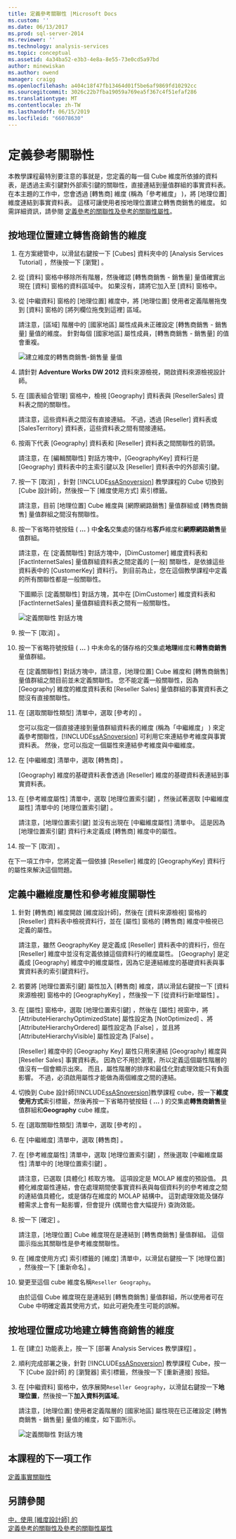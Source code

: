 ```yaml
---
title: 定義參考關聯性 |Microsoft Docs
ms.custom: ''
ms.date: 06/13/2017
ms.prod: sql-server-2014
ms.reviewer: ''
ms.technology: analysis-services
ms.topic: conceptual
ms.assetid: 4a34ba52-e3b3-4e8a-8e55-73e0cd5a97bd
author: minewiskan
ms.author: owend
manager: craigg
ms.openlocfilehash: a404c18f47fb13464d01f5be6af9869fd10292cc
ms.sourcegitcommit: 3026c22b7fba19059a769ea5f367c4f51efaf286
ms.translationtype: MT
ms.contentlocale: zh-TW
ms.lasthandoff: 06/15/2019
ms.locfileid: "66078630"
---
```

# <a name="defining-a-referenced-relationship"></a>定義參考關聯性
  本教學課程最特別要注意的事就是，您定義的每一個 Cube 維度所依據的資料表，是透過主索引鍵對外部索引鍵的關聯性，直接連結到量值群組的事實資料表。 在本主題的工作中，您會透過 [轉售商]  維度 (稱為「參考維度」  )，將 [地理位置]  維度連結到事實資料表。 這樣可讓使用者按地理位置建立轉售商銷售的維度。 如需詳細資訊，請參閱 [定義參考的關聯性及參考的關聯性屬性](multidimensional-models/define-a-referenced-relationship-and-referenced-relationship-properties.md)。  
  
## <a name="dimensioning-reseller-sales-by-geography"></a>按地理位置建立轉售商銷售的維度  
  
1.  在方案總管中，以滑鼠右鍵按一下 [Cubes]  資料夾中的 [Analysis Services Tutorial]  ，然後按一下 [瀏覽]  。  
  
2.  從 [資料] 窗格中移除所有階層，然後確認 [轉售商銷售 - 銷售量]  量值確實出現在 [資料] 窗格的資料區域中。 如果沒有，請將它加入至 [資料] 窗格中。  
  
3.  從 [中繼資料] 窗格的 [地理位置]  維度中，將 [地理位置]  使用者定義階層拖曳到 [資料] 窗格的 [將列欄位拖曳到這裡]  區域。  
  
     請注意，[區域]  階層中的 [國家地區]  屬性成員未正確設定 [轉售商銷售 - 銷售量]  量值的維度。 針對每個 [國家地區]  屬性成員，[轉售商銷售 - 銷售量]  的值會重複。  
  
     ![建立維度的轉售商銷售-銷售量 量值](../../2014/tutorials/media/l5-referencedrelationship-1.gif "建立維度 Reseller Sales-sales Amount 量值")  
  
4.  請針對 **Adventure Works DW 2012** 資料來源檢視，開啟資料來源檢視設計師。  
  
5.  在 [圖表組合管理]  窗格中，檢視 [Geography]  資料表與 [ResellerSales]  資料表之間的關聯性。  
  
     請注意，這些資料表之間沒有直接連結。 不過，透過 [Reseller]  資料表或 [SalesTerritory]  資料表，這些資料表之間有間接連結。  
  
6.  按兩下代表 [Geography]  資料表和 [Reseller]  資料表之間關聯性的箭頭。  
  
     請注意，在 [編輯關聯性]  對話方塊中，[GeographyKey]  資料行是 [Geography]  資料表中的主索引鍵以及 [Reseller]  資料表中的外部索引鍵。  
  
7.  按一下 [取消]  ，針對 [!INCLUDE[ssASnoversion](../includes/ssasnoversion-md.md)] 教學課程的 Cube 切換到 [Cube 設計師]，然後按一下 [維度使用方式]  索引標籤。  
  
     請注意，目前 [地理位置]  Cube 維度與 [網際網路銷售]  量值群組或 [轉售商銷售]  量值群組之間沒有關聯性。  
  
8.  按一下省略符號按鈕 ( **...** ) 中**全名**交集處的儲存格**客戶**維度和**網際網路銷售**量值群組。  
  
     請注意，在 [定義關聯性]  對話方塊中，[DimCustomer]  維度資料表和 [FactInternetSales]  量值群組資料表之間定義的 [一般]  關聯性，是依據這些資料表中的 [CustomerKey]  資料行。 到目前為止，您在這個教學課程中定義的所有關聯性都是一般關聯性。  
  
     下圖顯示 [定義關聯性]  對話方塊，其中在 [DimCustomer]  維度資料表和 [FactInternetSales]  量值群組資料表之間有一般關聯性。  
  
     ![定義關聯性 對話方塊](../../2014/tutorials/media/l5-referencedrelationship-4.gif "定義關聯性對話方塊")  
  
9. 按一下 [取消]  。  
  
10. 按一下省略符號按鈕 ( **...** ) 中未命名的儲存格的交集處**地理**維度和**轉售商銷售**量值群組。  
  
     在 [定義關聯性]  對話方塊中，請注意，[地理位置] Cube 維度和 [轉售商銷售] 量值群組之間目前並未定義關聯性。 您不能定義一般關聯性，因為 [Geography] 維度的維度資料表和 [Reseller Sales] 量值群組的事實資料表之間沒有直接關聯性。  
  
11. 在 [選取關聯性類型]  清單中，選取 [參考的]  。  
  
     您可以指定一個直接連接到量值群組資料表的維度 (稱為「中繼維度」  ) 來定義參考關聯性，[!INCLUDE[ssASnoversion](../includes/ssasnoversion-md.md)] 可利用它來連結參考維度與事實資料表。 然後，您可以指定一個屬性來連結參考維度與中繼維度。  
  
12. 在 [中繼維度]  清單中，選取 [轉售商]  。  
  
     [Geography] 維度的基礎資料表會透過 [Reseller] 維度的基礎資料表連結到事實資料表。  
  
13. 在 [參考維度屬性]  清單中，選取 [地理位置索引鍵]  ，然後試著選取 [中繼維度屬性]  清單中的 [地理位置索引鍵]  。  
  
     請注意，[地理位置索引鍵]  並沒有出現在 [中繼維度屬性]  清單中。 這是因為 [地理位置索引鍵]  資料行未定義成 [轉售商]  維度中的屬性。  
  
14. 按一下 [取消]  。  
  
 在下一項工作中，您將定義一個依據 [Reseller] 維度的 [GeographyKey] 資料行的屬性來解決這個問題。  
  
## <a name="defining-the-intermediate-dimension-attribute-and-the-referenced-dimension-relationship"></a>定義中繼維度屬性和參考維度關聯性  
  
1.  針對 [轉售商]  維度開啟 [維度設計師]，然後在 [資料來源檢視]  窗格的 [Reseller]  資料表中檢視資料行，並在 [屬性]  窗格的 [轉售商]  維度中檢視已定義的屬性。  
  
     請注意，雖然 GeographyKey 是定義成 [Reseller] 資料表中的資料行，但在 [Reseller] 維度中並沒有定義依據這個資料行的維度屬性。 [Geography] 是定義成 [Geography] 維度中的維度屬性，因為它是連結維度的基礎資料表與事實資料表的索引鍵資料行。  
  
2.  若要將 [地理位置索引鍵]  屬性加入 [轉售商]  維度，請以滑鼠右鍵按一下 [資料來源檢視]  窗格中的 [GeographyKey]  ，然後按一下 [從資料行新增屬性]  。  
  
3.  在 [屬性]  窗格中，選取 [地理位置索引鍵]  ，然後在 [屬性] 視窗中，將 [AttributeHierarchyOptimizedState]  屬性設定為 [NotOptimized]  、將 [AttributeHierarchyOrdered]  屬性設定為 [False]  ，並且將 [AttributeHierarchyVisible]  屬性設定為 [False]  。  
  
     [Reseller] 維度中的 [Geography Key] 屬性只用來連結 [Geography] 維度與 [Reseller Sales] 事實資料表。 因為它不用於瀏覽，所以定義這個屬性階層的值沒有一個會顯示出來。 而且，屬性階層的排序和最佳化對處理效能只有負面影響。 不過，必須啟用屬性才能做為兩個維度之間的連結。  
  
4.  切換到 Cube 設計師[!INCLUDE[ssASnoversion](../includes/ssasnoversion-md.md)]教學課程 cube，按一下**維度使用方式**索引標籤，然後再按一下省略符號按鈕 ( **...** ) 的交集處**轉售商銷售**量值群組和**Geography** cube 維度。  
  
5.  在 [選取關聯性類型]  清單中，選取 [參考的]  。  
  
6.  在 [中繼維度]  清單中，選取 [轉售商]  。  
  
7.  在 [參考維度屬性]  清單中，選取 [地理位置索引鍵]  ，然後選取 [中繼維度屬性]  清單中的 [地理位置索引鍵]  。  
  
     請注意，已選取 [具體化]  核取方塊。 這項設定是 MOLAP 維度的預設值。 具體化維度屬性連結，會在處理期間使事實資料表與每個資料列的參考維度之間的連結值具體化，或是儲存在維度的 MOLAP 結構中。 這對處理效能及儲存體需求上會有一點影響，但會提升 (偶爾也會大幅提升) 查詢效能。  
  
8.  按一下 [確定]  。  
  
     請注意，[地理位置]  Cube 維度現在是連結到 [轉售商銷售]  量值群組。 這個圖示指出其關聯性是參考維度關聯性。  
  
9. 在 [維度使用方式]  索引標籤的 [維度]  清單中，以滑鼠右鍵按一下 [地理位置]  ，然後按一下 [重新命名]  。  
  
10. 變更至這個 cube 維度名稱`Reseller Geography`。  
  
     由於這個 Cube 維度現在是連結到 [轉售商銷售]  量值群組，所以使用者可在 Cube 中明確定義其使用方式，如此可避免產生可能的誤解。  
  
## <a name="successfully-dimensioning-reseller-sales-by-geography"></a>按地理位置成功地建立轉售商銷售的維度  
  
1.  在 [建立]  功能表上，按一下 [部署 Analysis Services 教學課程]  。  
  
2.  順利完成部署之後，針對 [!INCLUDE[ssASnoversion](../includes/ssasnoversion-md.md)] 教學課程 Cube，按一下 [Cube 設計師] 的 [瀏覽器]  索引標籤，然後按一下 [重新連接]  按鈕。  
  
3.  在 [中繼資料] 窗格中，依序展開`Reseller Geography`，以滑鼠右鍵按一下**地理位置**，然後按一下**加入資料列區域**。  
  
     請注意，[地理位置]  使用者定義階層的 [國家地區]  屬性現在已正確設定 [轉售商銷售 - 銷售量]  量值的維度，如下圖所示。  
  
     ![定義關聯性 對話方塊](../../2014/tutorials/media/l5-referencedrelationship-5.gif "定義關聯性對話方塊")  
  
## <a name="next-task-in-lesson"></a>本課程的下一項工作  
 [定義事實關聯性](../analysis-services/lesson-5-2-defining-a-fact-relationship.md)  
  
## <a name="see-also"></a>另請參閱  
 [中，使用 [維度設計師] 的](multidimensional-models-olap-logical-dimension-objects/attribute-relationships.md)   
 [定義參考的關聯性及參考的關聯性屬性](multidimensional-models/define-a-referenced-relationship-and-referenced-relationship-properties.md)  
  
  
